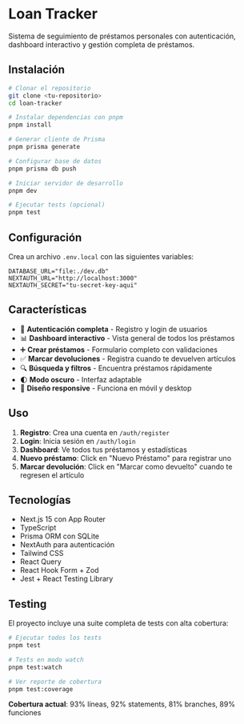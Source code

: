 # Loan Tracker

Sistema de seguimiento de préstamos personales con autenticación, dashboard interactivo y gestión completa de préstamos.

## Instalación

```bash
# Clonar el repositorio
git clone <tu-repositorio>
cd loan-tracker

# Instalar dependencias con pnpm
pnpm install

# Generar cliente de Prisma
pnpm prisma generate

# Configurar base de datos
pnpm prisma db push

# Iniciar servidor de desarrollo
pnpm dev

# Ejecutar tests (opcional)
pnpm test
```

## Configuración

Crea un archivo `.env.local` con las siguientes variables:

```env
DATABASE_URL="file:./dev.db"
NEXTAUTH_URL="http://localhost:3000"
NEXTAUTH_SECRET="tu-secret-key-aqui"
```

## Características

- 🔐 **Autenticación completa** - Registro y login de usuarios
- 📊 **Dashboard interactivo** - Vista general de todos los préstamos
- ➕ **Crear préstamos** - Formulario completo con validaciones
- ✅ **Marcar devoluciones** - Registra cuando te devuelven artículos
- 🔍 **Búsqueda y filtros** - Encuentra préstamos rápidamente
- 🌓 **Modo oscuro** - Interfaz adaptable
- 📱 **Diseño responsive** - Funciona en móvil y desktop

## Uso

1. **Registro**: Crea una cuenta en `/auth/register`
2. **Login**: Inicia sesión en `/auth/login`
3. **Dashboard**: Ve todos tus préstamos y estadísticas
4. **Nuevo préstamo**: Click en "Nuevo Préstamo" para registrar uno
5. **Marcar devolución**: Click en "Marcar como devuelto" cuando te regresen el artículo

## Tecnologías

- Next.js 15 con App Router
- TypeScript
- Prisma ORM con SQLite
- NextAuth para autenticación
- Tailwind CSS
- React Query
- React Hook Form + Zod
- Jest + React Testing Library

## Testing

El proyecto incluye una suite completa de tests con alta cobertura:

```bash
# Ejecutar todos los tests
pnpm test

# Tests en modo watch
pnpm test:watch

# Ver reporte de cobertura
pnpm test:coverage
```

**Cobertura actual**: 93% líneas, 92% statements, 81% branches, 89% funciones